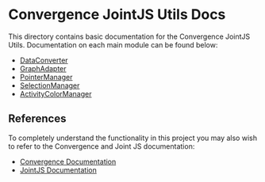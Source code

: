 # Convergence JointJS Utils Docs

This directory contains basic documentation for the Convergence JointJS Utils. Documentation on each main module can be found below:

* [DataConverter](DataConverter.md)
* [GraphAdapter](GraphAdapter.md)
* [PointerManager](PointerManager.md)
* [SelectionManager](SelectionManager.md)
* [ActivityColorManager](ActivityColorManager.md)

## References
To completely understand the functionality in this project you may also wish to refer to the Convergence and Joint JS documentation: 

* [Convergence Documentation](https://docs.convergence.io/guide/)
* [JointJS Documentation](http://resources.jointjs.com/docs/jointjs/v1.0/joint.html)
